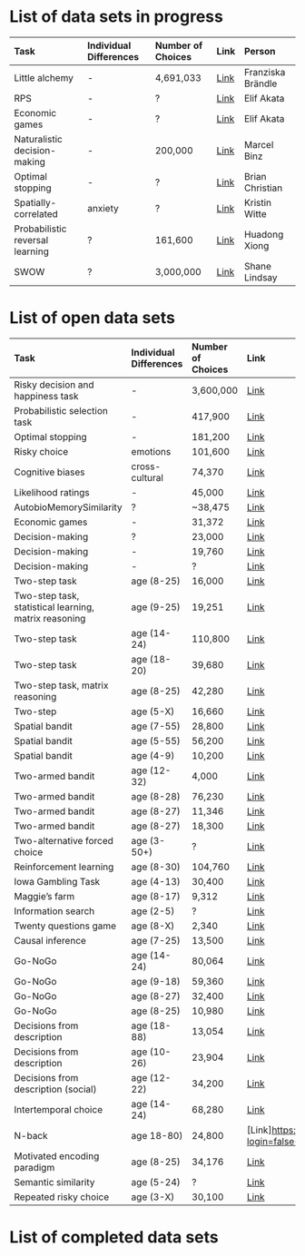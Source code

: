 # List of data sets in progress

| Task | Individual Differences | Number of Choices | Link | Person |
|:----------|:----------|:-------------|:-------------|:-------------|
| Little alchemy  | - | 4,691,033 | [Link](https://google.com) | Franziska Brändle |
| RPS | - | ? | [Link](https://google.com) | Elif Akata |
| Economic games | - | ? | [Link](https://google.com) | Elif Akata |
| Naturalistic decision-making | - | 200,000 | [Link](https://google.com) | Marcel Binz |
| Optimal stopping | - | ? | [Link](https://google.com) | Brian Christian |
| Spatially-correlated | anxiety | ? | [Link](https://google.com) | Kristin Witte |
| Probabilistic reversal learning | ? | 161,600 | [Link](https://www.nature.com/articles/s41562-021-01176-8) | Huadong Xiong |
| SWOW | ? | 3,000,000 | [Link](https://smallworldofwords.org/en/project/research) | Shane Lindsay |

# List of open data sets

| Task | Individual Differences | Number of Choices | Link |
|:----------|:----------|:-------------|:-------------|
| Risky decision and happiness task | - | 3,600,000 | [Link](https://datadryad.org/stash/dataset/doi:10.5061/dryad.prr4xgxkk#citations) |
| Probabilistic selection task | - | 417,900 | [Link](https://www.cambridge.org/core/journals/psychological-medicine/article/core-component-of-psychological-therapy-causes-adaptive-changes-in-computational-learning-mechanisms/C054D998E59332496596661F52962BF8) |
| Optimal stopping | - | 181,200 | [Link](https://journals.plos.org/plosbiology/article?id=10.1371/journal.pbio.3001566) |
| Risky choice | emotions | 101,600 | [Link](https://www.nature.com/articles/s41562-021-01213-6) |
| Cognitive biases | cross-cultural | 74,370 | [Link](https://www.nature.com/articles/s41598-023-36339-2) |
| Likelihood ratings | - | 45,000 | [Link](https://pubmed.ncbi.nlm.nih.gov/38695798/) |
| AutobioMemorySimilarity | ? | ~38,475 | [Link](https://github.com/HLab/AutobioMemorySimilarity) |
| Economic games | - | 31,372 | [Link](https://www.nature.com/articles/s41467-022-29372-8#data-availability) |
| Decision-making | ? | 23,000 | [Link](www.pnas.org/doi/epub/10.1073/pnas.2400215121) |
| Decision-making | - | 19,760 | [Link](https://journals.plos.org/ploscompbiol/article?id=10.1371/journal.pcbi.1010176) |
| Decision-making | - | ? | [Link](https://osf.io/preprints/psyarxiv/8egxh) |
| Two-step task | age (8-25) | 16,000 | [Link](https://github.com/hartleylabnyu/online_two_step_replication/tree/master/analysis_code_and_data/data/decker) |
| Two-step task, statistical learning, matrix reasoning | age (9-25) | 19,251 | [Link](https://pubmed.ncbi.nlm.nih.gov/27825732/) |
| Two-step task | age (14-24) | 110,800 | [Link](https://journals.plos.org/ploscompbiol/article?id=10.1371/journal.pcbi.1006803#sec020) |
| Two-step task | age (18-20) | 39,680 | [Link](https://elifesciences.org/articles/49154) |
| Two-step task, matrix reasoning | age (8-25) | 42,280 | [Link](https://online.ucpress.edu/collabra/article/6/1/17213/114338/Moving-Developmental-Research-Online-Comparing-In) |
| Two-step | age (5-X) | 16,660 | [Link](https://onlinelibrary.wiley.com/doi/10.1111/desc.13295) |
| Spatial bandit | age (7-55) | 28,800 | [Link](https://journals.sagepub.com/doi/10.1177/0956797619863663) |
| Spatial bandit | age (5-55) | 56,200 | [Link](https://www.nature.com/articles/s41562-023-01662-1) |
| Spatial bandit | age (4-9) | 10,200 | [Link](https://hcai-munich.com/pubs/meder2021development.pdf) |
| Two-armed bandit | age (12-32) | 4,000 | [Link](https://journals.plos.org/ploscompbiol/article?id=10.1371/journal.pcbi.1004953) |
| Two-armed bandit | age (8-28) | 76,230 | [Link](https://github.com/hartleylabnyu/value_of_choice?tab=readme-ov-file) |
| Two-armed bandit | age (8-27) | 11,346 | [Link](https://elifesciences.org/articles/64620) |
| Two-armed bandit | age (8-27) | 18,300 | [Link](https://elifesciences.org/articles/84260) |
| Two-alternative forced choice | age (3-50+) | ? | [Link](https://osf.io/preprints/psyarxiv/kvu7c) |
| Reinforcement learning | age (8-30) | 104,760 | [Link](https://elifesciences.org/articles/75474) |
| Iowa Gambling Task | age (4-13) | 30,400 | [Link](https://journals.sagepub.com/doi/10.1177/09567976211042007) |
| Maggie’s farm | age (8-17) | 9,312 | [Link](https://link.springer.com/article/10.3758/s13415-022-01009-9) |
| Information search | age (2-5) | ? | [Link](https://hcai-munich.com/pubs/Ruggeri2023InfoMotivation.pdf) |
| Twenty questions game | age (8-X) | 2,340 | [Link](https://pubmed.ncbi.nlm.nih.gov/31415923/) |
| Causal inference | age (7-25) | 13,500 | [Link](https://www.nature.com/articles/s41539-020-00075-3) |
| Go-NoGo | age (14-24) | 80,064 | [Link](https://journals.plos.org/ploscompbiol/article?id=10.1371/journal.pcbi.1006679) |
| Go-NoGo | age (9-18) | 59,360 | [Link](https://www.biorxiv.org/content/10.1101/2022.05.05.490578v1.full.pdf) |
| Go-NoGo | age (8-27) | 32,400 | [Link](https://github.com/hartleylabnyu/controllability-PIT?tab=readme-ov-file) |
| Go-NoGo | age (8-25) | 10,980 | [Link](https://www.nature.com/articles/s41598-020-72628-w) |
| Decisions from description | age (18-88) | 13,054 | [Link](https://journals.sagepub.com/doi/10.1177/0956797616687729) |
| Decisions from description | age (10-26) | 23,904 | [Link](https://osf.io/preprints/psyarxiv/73dja) |
| Decisions from description  (social) | age (12-22) | 34,200 | [Link](https://bpb-us-e1.wpmucdn.com/sites.harvard.edu/dist/b/261/files/2023/02/Braams_et_al-2018-Developmental_Science.pdf) |
| Intertemporal choice | age (14-24) | 68,280 | [Link](https://www.nature.com/articles/s41467-021-23671-2) |
| N-back | age 18-80) | 24,800 | [Link]https://academic.oup.com/psychsocgerontology/article/78/1/40/6761668?login=false() |
| Motivated encoding paradigm | age (8-25) | 34,176 | [Link](https://github.com/hartleylabnyu/reward_memories_influence_learning?tab=readme-ov-file) |
| Semantic similarity | age (5-24) | ? | [Link](https://bpb-us-e1.wpmucdn.com/sites.harvard.edu/dist/b/261/files/2023/02/NookSasseLambertMcLaughlinSomerville_NHB_2017.pdf) |
| Repeated risky choice | age (3-X) | 30,100 | [Link](https://pubmed.ncbi.nlm.nih.gov/39631217/) |

# List of completed data sets
